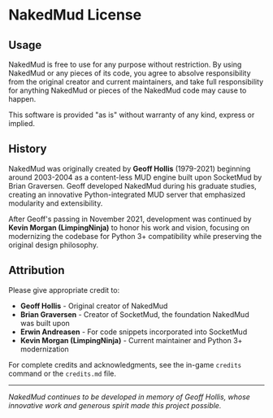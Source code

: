 # NakedMud License

## Usage

NakedMud is free to use for any purpose without restriction. By using NakedMud or any pieces of its code, you agree to absolve responsibility from the original creator and current maintainers, and take full responsibility for anything NakedMud or pieces of the NakedMud code may cause to happen.

This software is provided "as is" without warranty of any kind, express or implied.

## History

NakedMud was originally created by **Geoff Hollis** (1979-2021) beginning around 2003-2004 as a content-less MUD engine built upon SocketMud by Brian Graversen. Geoff developed NakedMud during his graduate studies, creating an innovative Python-integrated MUD server that emphasized modularity and extensibility.

After Geoff's passing in November 2021, development was continued by **Kevin Morgan (LimpingNinja)** to honor his work and vision, focusing on modernizing the codebase for Python 3+ compatibility while preserving the original design philosophy.

## Attribution

Please give appropriate credit to:

- **Geoff Hollis** - Original creator of NakedMud
- **Brian Graversen** - Creator of SocketMud, the foundation NakedMud was built upon  
- **Erwin Andreasen** - For code snippets incorporated into SocketMud
- **Kevin Morgan (LimpingNinja)** - Current maintainer and Python 3+ modernization

For complete credits and acknowledgments, see the in-game `credits` command or the `credits.md` file.

---

*NakedMud continues to be developed in memory of Geoff Hollis, whose innovative work and generous spirit made this project possible.*
